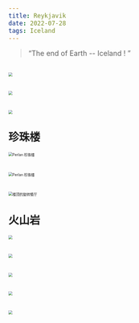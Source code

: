 ```yaml
---
title: Reykjavik
date: 2022-07-28
tags: Iceland
---
```


> “The end of Earth -- Iceland ! ”



## 

<img src="20220728/20220728-1.jpg" alt=" " style="zoom:50%;" />



##

<img src="20220728/20220728-2.jpg" alt=" " style="zoom:50%;" />



##

<img src="20220728/20220728-6.jpg" alt=" " style="zoom:50%;" />



## 珍珠楼



<img src="20220728/20220728-3.jpg" alt="Perlan 珍珠楼" style="zoom:50%;" />



##

<img src="20220728/20220728-4.jpg" alt="Perlan 珍珠楼" style="zoom:50%;" />



##

<img src="20220728/20220728-5.jpg" alt="楼顶的旋转餐厅" style="zoom:50%;" />



## 火山岩 

<img src="20220728/20220728-7.jpg" alt=" " style="zoom:50%;" />



##

<img src="20220728/20220728-8.jpg" alt=" " style="zoom:50%;" />



##

<img src="20220728/20220728-9.jpg" alt=" " style="zoom:50%;" />



##

<img src="20220728/20220728-10.jpg" alt=" " style="zoom:50%;" />



##

<img src="20220728/20220728-11.jpg" alt=" " style="zoom:50%;" />











